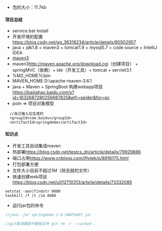 + 包的大小：11.7kb


#### 项目总结
+ service.bat install
+ 开发环境的配置<https://blog.csdn.net/qq_36318234/article/details/80502957>
+ java + jdk1.8 + maven3 + tomcat1.9 + mysql5.7 + code source + IntelliJ IDEA
+ [maven3](https://www.yiibai.com/maven/)
+ maven3<http://maven.apache.org/download.cgi>（创建项目） + springMVC（依赖）+ ide（开发工具）+ tomcat + servlet3.1
+ %M2_HOME%\bin
+ MAVEN_HOME D:\apache-maven-3.6.1
+ java + Maven + SpringBoot 构建webapp项目<https://baijiahao.baidu.com/s?id=1632687280256687825&wfr=spider&for=pc>
+ pom => 项目对象模型

```
  //自己输入后生成的
  <groupId>com.baidu</groupId>
  <artifactId>springdemo</artifactId>
```

#### 知识点

+ 开发工具自动集成maven
+ 热部署<https://blog.csdn.net/testcs_dn/article/details/79929886>
+ 端口占用<https://www.cnblogs.com/iflytek/p/8916175.html>
+ 打包部署方便
+ 文件大小目前不超过1M（除去就的文件）
+ 快速创建web项目<https://blog.csdn.net/u012710313/article/details/73332085>

```
netstat -aon|findstr 8080
taskkill /f /t /im 8080
```
+ 运行jar包的命令

```java
//java -jar springdemo-1.0-SNAPSHOT.jar

```
```java
//git取消跟踪不删除文件 git rm -r --cached . 
```